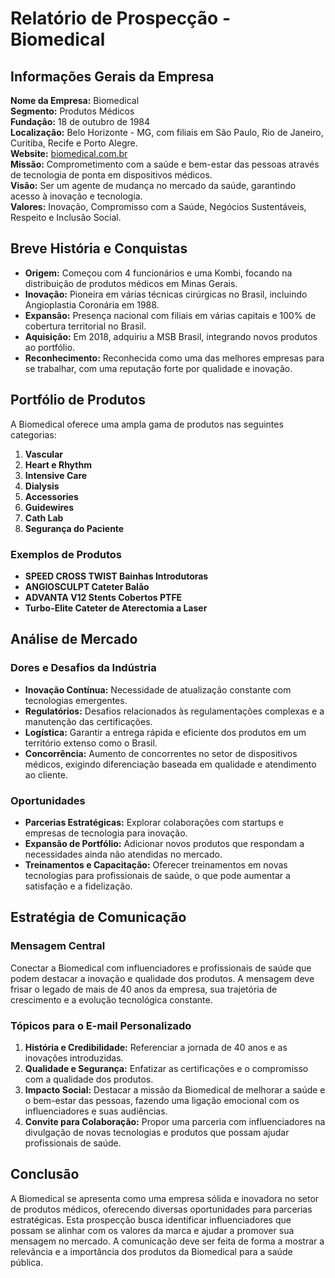 # Relatório de Prospecção - Biomedical

## Informações Gerais da Empresa

**Nome da Empresa:** Biomedical  
**Segmento:** Produtos Médicos  
**Fundação:** 18 de outubro de 1984  
**Localização:** Belo Horizonte - MG, com filiais em São Paulo, Rio de Janeiro, Curitiba, Recife e Porto Alegre.  
**Website:** [biomedical.com.br](http://www.biomedical.com.br)  
**Missão:** Comprometimento com a saúde e bem-estar das pessoas através de tecnologia de ponta em dispositivos médicos.  
**Visão:** Ser um agente de mudança no mercado da saúde, garantindo acesso à inovação e tecnologia.  
**Valores:** Inovação, Compromisso com a Saúde, Negócios Sustentáveis, Respeito e Inclusão Social.

## Breve História e Conquistas

- **Origem:** Começou com 4 funcionários e uma Kombi, focando na distribuição de produtos médicos em Minas Gerais.
- **Inovação:** Pioneira em várias técnicas cirúrgicas no Brasil, incluindo Angioplastia Coronária em 1988.
- **Expansão:** Presença nacional com filiais em várias capitais e 100% de cobertura territorial no Brasil.
- **Aquisição:** Em 2018, adquiriu a MSB Brasil, integrando novos produtos ao portfólio.
- **Reconhecimento:** Reconhecida como uma das melhores empresas para se trabalhar, com uma reputação forte por qualidade e inovação.

## Portfólio de Produtos

A Biomedical oferece uma ampla gama de produtos nas seguintes categorias:

1. **Vascular**
2. **Heart e Rhythm**
3. **Intensive Care**
4. **Dialysis**
5. **Accessories**
6. **Guidewires**
7. **Cath Lab**
8. **Segurança do Paciente**

### Exemplos de Produtos

- **SPEED CROSS TWIST Bainhas Introdutoras**
- **ANGIOSCULPT Cateter Balão**
- **ADVANTA V12 Stents Cobertos PTFE**
- **Turbo-Elite Cateter de Aterectomia a Laser**

## Análise de Mercado

### Dores e Desafios da Indústria

- **Inovação Contínua:** Necessidade de atualização constante com tecnologias emergentes.
- **Regulatórios:** Desafios relacionados às regulamentações complexas e a manutenção das certificações.
- **Logística:** Garantir a entrega rápida e eficiente dos produtos em um território extenso como o Brasil.
- **Concorrência:** Aumento de concorrentes no setor de dispositivos médicos, exigindo diferenciação baseada em qualidade e atendimento ao cliente.

### Oportunidades

- **Parcerias Estratégicas:** Explorar colaborações com startups e empresas de tecnologia para inovação.
- **Expansão de Portfólio:** Adicionar novos produtos que respondam a necessidades ainda não atendidas no mercado.
- **Treinamentos e Capacitação:** Oferecer treinamentos em novas tecnologias para profissionais de saúde, o que pode aumentar a satisfação e a fidelização.

## Estratégia de Comunicação

### Mensagem Central

Conectar a Biomedical com influenciadores e profissionais de saúde que podem destacar a inovação e qualidade dos produtos. A mensagem deve frisar o legado de mais de 40 anos da empresa, sua trajetória de crescimento e a evolução tecnológica constante.

### Tópicos para o E-mail Personalizado

1. **História e Credibilidade:** Referenciar a jornada de 40 anos e as inovações introduzidas.
2. **Qualidade e Segurança:** Enfatizar as certificações e o compromisso com a qualidade dos produtos.
3. **Impacto Social:** Destacar a missão da Biomedical de melhorar a saúde e o bem-estar das pessoas, fazendo uma ligação emocional com os influenciadores e suas audiências.
4. **Convite para Colaboração:** Propor uma parceria com influenciadores na divulgação de novas tecnologias e produtos que possam ajudar profissionais de saúde.

## Conclusão

A Biomedical se apresenta como uma empresa sólida e inovadora no setor de produtos médicos, oferecendo diversas oportunidades para parcerias estratégicas. Esta prospecção busca identificar influenciadores que possam se alinhar com os valores da marca e ajudar a promover sua mensagem no mercado. A comunicação deve ser feita de forma a mostrar a relevância e a importância dos produtos da Biomedical para a saúde pública.